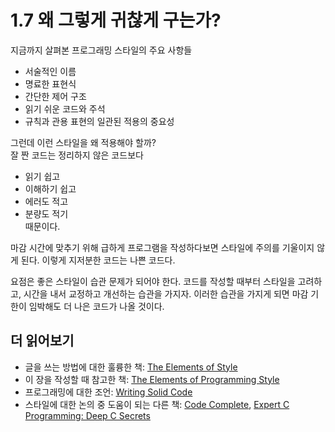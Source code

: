 # 1.7 왜 그렇게 귀찮게 구는가?
지금까지 살펴본 프로그래밍 스타일의 주요 사항들 
- 서술적인 이름
- 명료한 표현식
- 간단한 제어 구조
- 읽기 쉬운 코드와 주석
- 규칙과 관용 표현의 일관된 적용의 중요성

그런데 이런 스타일을 왜 적용해야 할까?  
잘 짠 코드는 정리하지 않은 코드보다 
- 읽기 쉽고
- 이해하기 쉽고
- 에러도 적고
- 분량도 적기  
때문이다. 

마감 시간에 맞추기 위해 급하게 프로그램을 작성하다보면 스타일에 주의를 기울이지 않게 된다. 
이렇게 지저분한 코드는 나쁜 코드다. 

요점은 좋은 스타일이 습관 문제가 되어야 한다. 코드를 작성할 때부터 스타일을 고려하고, 시간을 내서 교정하고 개선하는 습관을 가지자. 이러한 습관을 가지게 되면 마감 기한이 임박해도 더 나은 코드가 나올 것이다.

## 더 읽어보기
- 글을 쓰는 방법에 대한 훌륭한 책: [The Elements of Style](https://www.yes24.com/Product/Goods/200127)
- 이 장을 작성할 때 참고한 책: [The Elements of Programming Style](https://www.amazon.com/Elements-Programming-Style-2nd/dp/0070342075)
- 프로그래밍에 대한 조언: [Writing Solid Code](https://www.yes24.com/Product/Goods/15004)
- 스타일에 대한 논의 중 도움이 되는 다른 책: [Code Complete](https://www.yes24.com/Product/Goods/1480040), [Expert C Programming: Deep C Secrets](https://www.yes24.com/Product/Goods/296004)